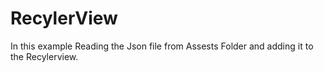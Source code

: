 # RecylerView
In this example Reading the Json file from Assests Folder and adding it to the Recylerview.
